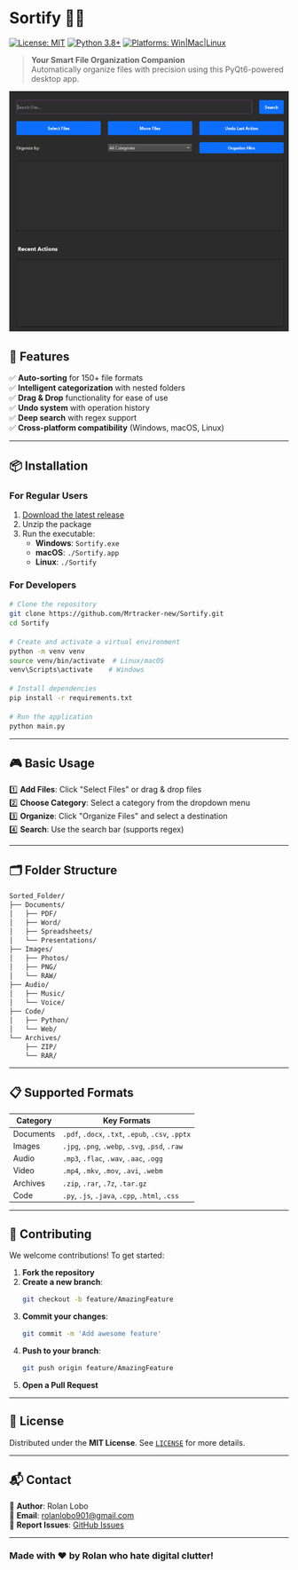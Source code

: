 # Sortify 📂✨

[![License: MIT](https://img.shields.io/badge/License-MIT-yellow.svg)](https://opensource.org/licenses/MIT)
[![Python 3.8+](https://img.shields.io/badge/Python-3.8%2B-blue.svg)](https://www.python.org/)
[![Platforms: Win|Mac|Linux](https://img.shields.io/badge/Platforms-Windows%20%7C%20macOS%20%7C%20Linux-lightgrey.svg)](https://github.com/Mrtracker-new/Sortify/releases)

> **Your Smart File Organization Companion**  
> Automatically organize files with precision using this PyQt6-powered desktop app.

![File Organizer Screenshot](screenshots/app_screenshot.png)

## 🚀 Features

✅ **Auto-sorting** for 150+ file formats  
✅ **Intelligent categorization** with nested folders  
✅ **Drag & Drop** functionality for ease of use  
✅ **Undo system** with operation history  
✅ **Deep search** with regex support  
✅ **Cross-platform compatibility** (Windows, macOS, Linux)  

---

## 📦 Installation

### For Regular Users
1. [Download the latest release](https://github.com/Mrtracker-new/Sortify/releases)
2. Unzip the package
3. Run the executable:
   - **Windows**: `Sortify.exe`
   - **macOS**: `./Sortify.app`
   - **Linux**: `./Sortify`

### For Developers
```bash
# Clone the repository
git clone https://github.com/Mrtracker-new/Sortify.git
cd Sortify

# Create and activate a virtual environment
python -m venv venv
source venv/bin/activate  # Linux/macOS
venv\Scripts\activate    # Windows

# Install dependencies
pip install -r requirements.txt

# Run the application
python main.py
```

---

## 🎮 Basic Usage

1️⃣ **Add Files**: Click "Select Files" or drag & drop files  
2️⃣ **Choose Category**: Select a category from the dropdown menu  
3️⃣ **Organize**: Click "Organize Files" and select a destination  
4️⃣ **Search**: Use the search bar (supports regex)  

---

## 🗂 Folder Structure

```plaintext
Sorted_Folder/
├── Documents/
│   ├── PDF/
│   ├── Word/
│   ├── Spreadsheets/
│   └── Presentations/
├── Images/
│   ├── Photos/
│   ├── PNG/
│   └── RAW/
├── Audio/
│   ├── Music/
│   └── Voice/
├── Code/
│   ├── Python/
│   └── Web/
└── Archives/
    ├── ZIP/
    └── RAR/
```

---

## 📋 Supported Formats

| Category   | Key Formats |
|------------|--------------------------------------------------|
| Documents  | `.pdf`, `.docx`, `.txt`, `.epub`, `.csv`, `.pptx` |
| Images     | `.jpg`, `.png`, `.webp`, `.svg`, `.psd`, `.raw`  |
| Audio      | `.mp3`, `.flac`, `.wav`, `.aac`, `.ogg`         |
| Video      | `.mp4`, `.mkv`, `.mov`, `.avi`, `.webm`         |
| Archives   | `.zip`, `.rar`, `.7z`, `.tar.gz`                |
| Code       | `.py`, `.js`, `.java`, `.cpp`, `.html`, `.css`  |

---

## 🤝 Contributing

We welcome contributions! To get started:

1. **Fork the repository**
2. **Create a new branch**:
   ```bash
   git checkout -b feature/AmazingFeature
   ```
3. **Commit your changes**:
   ```bash
   git commit -m 'Add awesome feature'
   ```
4. **Push to your branch**:
   ```bash
   git push origin feature/AmazingFeature
   ```
5. **Open a Pull Request**

---

## 📜 License

Distributed under the **MIT License**. See [`LICENSE`](LICENSE) for more details.

---

## 📬 Contact

👤 **Author**: Rolan Lobo  
📧 **Email**: rolanlobo901@gmail.com  
🐞 **Report Issues**: [GitHub Issues](https://github.com/Mrtracker-new/Sortify/issues)

---

### Made with ❤️ by Rolan who hate digital clutter!

